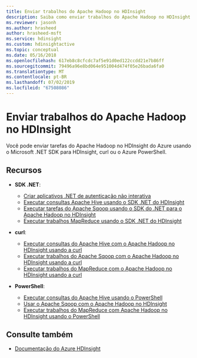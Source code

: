 ```yaml
---
title: Enviar trabalhos do Apache Hadoop no HDInsight
description: Saiba como enviar trabalhos do Apache Hadoop no HDInsight do Azure.
ms.reviewer: jasonh
ms.author: hrasheed
author: hrasheed-msft
ms.service: hdinsight
ms.custom: hdinsightactive
ms.topic: conceptual
ms.date: 05/16/2018
ms.openlocfilehash: 617eb8c8cfcdc7af5e91d0ed122ccdd21e7b86ff
ms.sourcegitcommit: 79496a96e8bd064e951004d474f05e26bada6fa0
ms.translationtype: MT
ms.contentlocale: pt-BR
ms.lasthandoff: 07/02/2019
ms.locfileid: "67508086"
---
```

# <a name="submit-apache-hadoop-jobs-in-hdinsight"></a>Enviar trabalhos do Apache Hadoop no HDInsight

Você pode enviar tarefas do Apache Hadoop no HDInsight do Azure usando o Microsoft .NET SDK para HDInsight, curl ou o Azure PowerShell.

## <a name="resources"></a>Recursos

- **SDK .NET**:

  - [Criar aplicativos .NET de autenticação não interativa](../hdinsight-create-non-interactive-authentication-dotnet-applications.md)
  - [Executar consultas Apache Hive usando o SDK .NET do HDInsight](apache-hadoop-use-hive-dotnet-sdk.md)
  - [Executar tarefas do Apache Sqoop usando o SDK do .NET para o Apache Hadoop no HDInsight](apache-hadoop-use-sqoop-dotnet-sdk.md)
  - [Executar trabalhos MapReduce usando o SDK .NET do HDInsight](apache-hadoop-use-mapreduce-dotnet-sdk.md)

- **curl**:

  - [Executar consultas do Apache Hive com o Apache Hadoop no HDInsight usando a curl](apache-hadoop-use-hive-curl.md)
  - [Executar trabalhos do Apache Sqoop com o Apache Hadoop no HDInsight usando a curl](apache-hadoop-use-sqoop-curl.md)
  - [Executar trabalhos do MapReduce com o Apache Hadoop no HDInsight usando a curl](apache-hadoop-use-mapreduce-curl.md)

- **PowerShell**:

  - [Executar consultas do Apache Hive usando o PowerShell](apache-hadoop-use-hive-powershell.md)
  - [Usar o Apache Sqoop com o Apache Hadoop no HDInsight](apache-hadoop-use-sqoop-powershell.md)
  - [Executar trabalhos do MapReduce com Apache Hadoop no HDInsight usando o PowerShell](apache-hadoop-use-mapreduce-powershell.md)

## <a name="see-also"></a>Consulte também

- [Documentação do Azure HDInsight](https://docs.microsoft.com/azure/hdinsight/)
